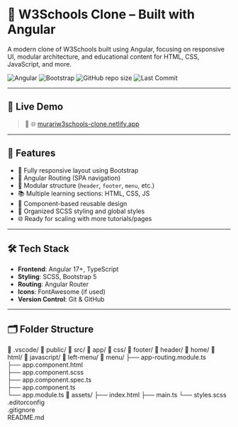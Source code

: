 # 📘 W3Schools Clone – Built with Angular

A modern clone of W3Schools built using Angular, focusing on responsive UI, modular architecture, and educational content for HTML, CSS, JavaScript, and more.

![Angular](https://img.shields.io/badge/Built%20With-Angular-DD0031?style=for-the-badge&logo=angular)
![Bootstrap](https://img.shields.io/badge/UI-Bootstrap-563D7C?style=for-the-badge&logo=bootstrap)
![GitHub repo size](https://img.shields.io/github/repo-size/murariram2905/w3schools-clone?style=flat-square)
![Last Commit](https://img.shields.io/github/last-commit/murariram2905/w3schools-clone?style=flat-square)

---

## 🚀 Live Demo

> 📍 🌐 [murariw3schools-clone.netlify.app](https://murariw3schools-clone.netlify.app/) 


---

## 🧩 Features

- 🧱 Fully responsive layout using Bootstrap
- 🧭 Angular Routing (SPA navigation)
- 📂 Modular structure (`header`, `footer`, `menu`, etc.)
- 📚 Multiple learning sections: HTML, CSS, JS
- 🎯 Component-based reusable design
- 📁 Organized SCSS styling and global styles
- 🌐 Ready for scaling with more tutorials/pages

---

## 🛠️ Tech Stack

- **Frontend**: Angular 17+, TypeScript
- **Styling**: SCSS, Bootstrap 5
- **Routing**: Angular Router
- **Icons**: FontAwesome (if used)
- **Version Control**: Git & GitHub

---

## 🗂️ Folder Structure
📁 .vscode/
📁 public/
📁 src/
   📁 app/
      📁 css/
      📁 footer/
      📁 header/
      📁 home/
      📁 html/
      📁 javascript/
      📁 left-menu/
      📁 menu/
      ├── app-routing.module.ts  
      ├── app.component.html  
      ├── app.component.scss  
      ├── app.component.spec.ts  
      ├── app.component.ts  
      └── app.module.ts
   📁 assets/
   ├── index.html
   ├── main.ts
   └── styles.scss
.editorconfig  
.gitignore  
README.md
